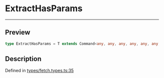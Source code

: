 

# ExtractHasParams

<div class="api-docs__separator" data-reactroot="">

---

</div><div class="api-docs__section">

## Preview

</div><div class="api-docs__preview type single">

```ts
type ExtractHasParams = T extends Command<any, any, any, any, any, any, any, any, infer  P, any> ? P : never;
```

</div><div class="api-docs__section">

## Description

</div><div class="api-docs__description"><span class="api-docs__do-not-parse">



</span></div><p class="api-docs__definition">

Defined in [types/fetch.types.ts:35](https://github.com/BetterTyped/hyper-fetch/blob/d6c03b85/packages/core/src/types/fetch.types.ts#L35)

</p>